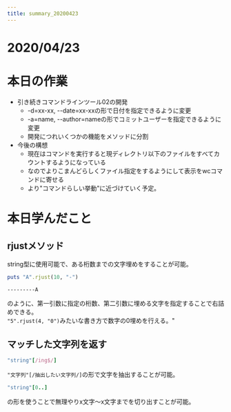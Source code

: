 ```yaml
---
title: summary_20200423
---
```



# 2020/04/23

# 本日の作業

- 引き続きコマンドラインツール02の開発  
  - -d=xx-xx, --date=xx-xxの形で日付を指定できるように変更  
  - -a=name, --author=nameの形でコミットユーザーを指定できるように変更  
  - 開発につれいくつかの機能をメソッドに分割  
- 今後の構想  
  - 現在はコマンドを実行すると現ディレクトリ以下のファイルをすべてカウントするようになっている  
  - なのでよりこまんどらしくファイル指定をするようにして表示をwcコマンドに寄せる  
  - より"コマンドらしい挙動"に近づけていく予定。  

# 本日学んだこと

## rjustメソッド

string型に使用可能で、ある桁数までの文字埋めをすることが可能。  

```ruby
puts "A".rjust(10, "-")
```

```
---------A
```

のように、第一引数に指定の桁数、第二引数に埋める文字を指定することで右詰めできる。  
`"5".rjust(4, "0")`みたいな書き方で数字の0埋めを行える。"  

## マッチした文字列を返す

```ruby
"string"[/ing$/]
```

`"文字列"[/抽出したい文字列/]`の形で文字を抽出することが可能。  

```ruby
"string"[0..]
```

の形を使うことで無理やりx文字〜x文字までを切り出すことが可能。  
